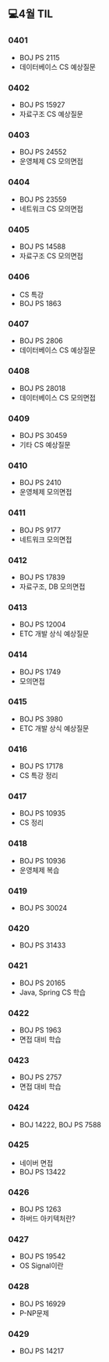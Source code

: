 ## 💻4월 TIL

### 0401
* BOJ PS 2115
* 데이터베이스 CS 예상질문

### 0402
* BOJ PS 15927
* 자료구조 CS 예상질문

### 0403
* BOJ PS 24552 
* 운영체제 CS 모의면접

### 0404
* BOJ PS 23559
* 네트워크 CS 모의면접

### 0405
* BOJ PS 14588
* 자료구조 CS 모의면접

### 0406
* CS 특강
* BOJ PS 1863

### 0407
* BOJ PS 2806
* 데이터베이스 CS 예상질문

### 0408
* BOJ PS 28018
* 데이터베이스 CS 모의면접

### 0409
* BOJ PS 30459
* 기타 CS 예상질문

### 0410
* BOJ PS 2410
* 운영체제 모의면접

### 0411
* BOJ PS 9177
* 네트워크 모의면접

### 0412
* BOJ PS 17839
* 자료구조, DB 모의면접

### 0413
* BOJ PS 12004
* ETC 개발 상식 예상질문

### 0414
* BOJ PS 1749
* 모의면접

### 0415
* BOJ PS 3980
* ETC 개발 상식 예상질문

### 0416
* BOJ PS 17178
* CS 특강 정리

### 0417
* BOJ PS 10935
* CS 정리

### 0418
* BOJ PS 10936
* 운영체제 복습

### 0419
* BOJ PS 30024

### 0420
* BOJ PS 31433 

### 0421
* BOJ PS 20165 
* Java, Spring CS 학습

### 0422
* BOJ PS 1963
* 면접 대비 학습

### 0423
* BOJ PS 2757
* 면접 대비 학습

### 0424
* BOJ 14222, BOJ PS 7588

### 0425
* 네이버 면접
* BOJ PS 13422 

### 0426
* BOJ PS 1263
* 하버드 아키텍처란?

### 0427
* BOJ PS 19542
* OS Signal이란

### 0428
* BOJ PS 16929
* P-NP문제

### 0429
* BOJ PS 14217